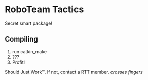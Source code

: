 # RoboTeam Tactics
Secret smart package!

## Compiling
1. run catkin\_make
2. ???
3. Profit!
    
Should Just Work™. If not, contact a RTT member. *crosses fingers*
